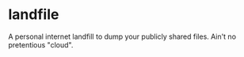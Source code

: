 # landfile
A personal internet landfill to dump your publicly shared files. Ain't no pretentious "cloud".

